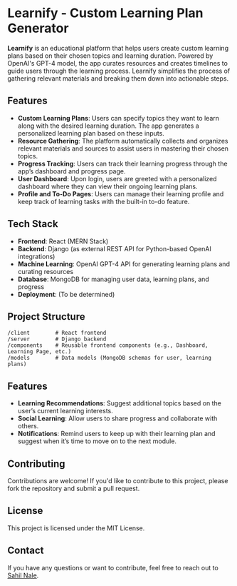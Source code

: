 
# Learnify - Custom Learning Plan Generator

**Learnify** is an educational platform that helps users create custom learning plans based on their chosen topics and learning duration. Powered by OpenAI's GPT-4 model, the app curates resources and creates timelines to guide users through the learning process. Learnify simplifies the process of gathering relevant materials and breaking them down into actionable steps.

## Features

- **Custom Learning Plans**: Users can specify topics they want to learn along with the desired learning duration. The app generates a personalized learning plan based on these inputs.
- **Resource Gathering**: The platform automatically collects and organizes relevant materials and sources to assist users in mastering their chosen topics.
- **Progress Tracking**: Users can track their learning progress through the app’s dashboard and progress page.
- **User Dashboard**: Upon login, users are greeted with a personalized dashboard where they can view their ongoing learning plans.
- **Profile and To-Do Pages**: Users can manage their learning profile and keep track of learning tasks with the built-in to-do feature.

## Tech Stack

- **Frontend**: React (MERN Stack)
- **Backend**: Django (as external REST API for Python-based OpenAI integrations)
- **Machine Learning**: OpenAI GPT-4 API for generating learning plans and curating resources
- **Database**: MongoDB for managing user data, learning plans, and progress
- **Deployment**: (To be determined)

## Project Structure

```
/client        # React frontend
/server        # Django backend
/components    # Reusable frontend components (e.g., Dashboard, Learning Page, etc.)
/models        # Data models (MongoDB schemas for user, learning plans)
```

## Features

- **Learning Recommendations**: Suggest additional topics based on the user’s current learning interests.
- **Social Learning**: Allow users to share progress and collaborate with others.
- **Notifications**: Remind users to keep up with their learning plan and suggest when it’s time to move on to the next module.

## Contributing

Contributions are welcome! If you'd like to contribute to this project, please fork the repository and submit a pull request.

## License

This project is licensed under the MIT License.

## Contact

If you have any questions or want to contribute, feel free to reach out to [Sahil Nale](https://github.com/sahilnale).
